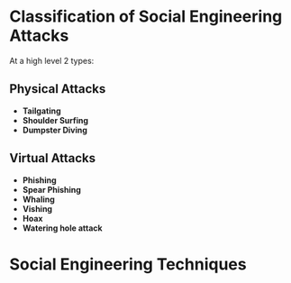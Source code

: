 # Classification of Social Engineering Attacks

At a high level 2 types:
## Physical Attacks
- **Tailgating**
- **Shoulder Surfing**
- **Dumpster Diving**
## Virtual Attacks
- **Phishing**
- **Spear Phishing**
- **Whaling**
- **Vishing**
- **Hoax**
- **Watering hole attack**
# Social Engineering Techniques
